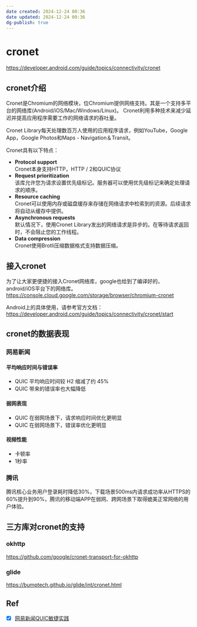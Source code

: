 ```yaml
---
date created: 2024-12-24 00:36
date updated: 2024-12-24 00:36
dg-publish: true
---
```


# cronet

<https://developer.android.com/guide/topics/connectivity/cronet>

## cronet介绍

Cronet是Chromium的网络模块，位Chromium提供网络支持。其是一个支持多平台的网络库(Android/iOS/Mac/Windows/Linux)。 Cronet利用多种技术来减少延迟并提高应用程序需要工作的网络请求的吞吐量。

Cronet Library每天处理数百万人使用的应用程序请求，例如YouTube，Google App，Google Photos和Maps - Navigation＆Transit。

Cronet具有以下特点：

- **Protocol support**<br />Cronet本身支持HTTP，HTTP / 2和QUIC协议
- **Request prioritization**<br />该库允许您为请求设置优先级标记。服务器可以使用优先级标记来确定处理请求的顺序。
- **Resource caching**<br />Cronet可以使用内存或磁盘缓存来存储在网络请求中检索到的资源。后续请求将自动从缓存中提供。
- **Asynchronous requests**<br />默认情况下，使用Cronet Library发出的网络请求是异步的。在等待请求返回时，不会阻止您的工作线程。
- **Data compression**<br />Cronet使用Brotli压缩数据格式支持数据压缩。

## 接入cronet

为了让大家更便捷的接入Cronet网络库，google也给到了编译好的，android/iOS平台下的网络库。<https://console.cloud.google.com/storage/browser/chromium-cronet>

Android上的具体使用，请参考官方文档：<https://developer.android.com/guide/topics/connectivity/cronet/start>

## cronet的数据表现

### 网易新闻

#### 平均响应时间与错误率

- QUIC 平均响应时间较 H2 缩减了约 45%
- QUIC 带来的错误率也大幅降低

#### 弱网表现

- QUIC 在弱网场景下，请求响应时间优化更明显
- QUIC 在弱网场景下，错误率优化更明显

#### 视频性能

- 卡顿率
- 1秒率

### 腾讯

腾讯核心业务用户登录耗时降低30%，下载场景500ms内请求成功率从HTTPS的60%提升到90%，腾讯的移动端APP在弱网、跨网场景下取得媲美正常网络的用户体验。

## 三方库对cronet的支持

### okhttp

<https://github.com/google/cronet-transport-for-okhttp>

### glide

<https://bumptech.github.io/glide/int/cronet.html>

## Ref

- [x] [网易新闻QUIC敏捷实践](https://mp.weixin.qq.com/s/MUCSsgLbn3XBz7jgmdWk6Q)
